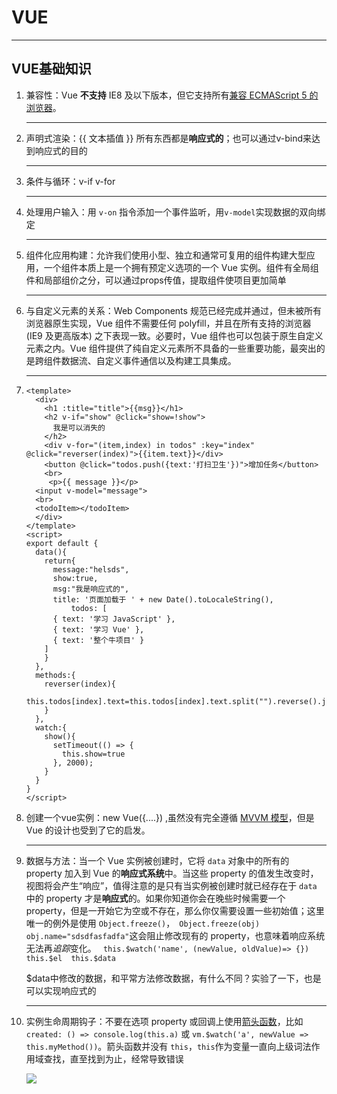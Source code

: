 # VUE

***

 ## VUE基础知识

1. 兼容性：Vue **不支持** IE8 及以下版本，但它支持所有[兼容 ECMAScript 5 的浏览器](https://caniuse.com/#feat=es5)。

   ***

   

2. 声明式渲染：{{ 文本插值 }}  所有东西都是**响应式的**；也可以通过v-bind来达到响应式的目的

   ***

   

3. 条件与循环：v-if  v-for

   ***

   

4. 处理用户输入：用 `v-on` 指令添加一个事件监听，用`v-model`实现数据的双向绑定

   ***

   

5. 组件化应用构建：允许我们使用小型、独立和通常可复用的组件构建大型应用，一个组件本质上是一个拥有预定义选项的一个 Vue 实例。组件有全局组件和局部组价之分，可以通过props传值，提取组件使项目更加简单

   ***

   

6. 与自定义元素的关系：Web Components 规范已经完成并通过，但未被所有浏览器原生实现，Vue 组件不需要任何 polyfill，并且在所有支持的浏览器 (IE9 及更高版本) 之下表现一致。必要时，Vue 组件也可以包装于原生自定义元素之内。Vue 组件提供了纯自定义元素所不具备的一些重要功能，最突出的是跨组件数据流、自定义事件通信以及构建工具集成。

   ***

   

7. ```vue
   <template>
     <div>
       <h1 :title="title">{{msg}}</h1>
       <h2 v-if="show" @click="show=!show">
         我是可以消失的
       </h2> 
       <div v-for="(item,index) in todos" :key="index" @click="reverser(index)">{{item.text}}</div>
       <button @click="todos.push({text:'打扫卫生'})">增加任务</button>
       <br>
        <p>{{ message }}</p>
     <input v-model="message">
     <br>
     <todoItem></todoItem>
     </div>
   </template>
   <script>
   export default {
     data(){
       return{
         message:"helsds",
         show:true,
         msg:"我是响应式的",
         title: '页面加载于 ' + new Date().toLocaleString(),
             todos: [
         { text: '学习 JavaScript' },
         { text: '学习 Vue' },
         { text: '整个牛项目' }
       ]
       }
     },
     methods:{
       reverser(index){
         this.todos[index].text=this.todos[index].text.split("").reverse().join("")
       }
     },
     watch:{
       show(){
         setTimeout(() => {
           this.show=true
         }, 2000);
       }
     }
   }
   </script>
   
   ```

8. 创建一个vue实例：new Vue({....})  ,虽然没有完全遵循 [MVVM 模型](https://zh.wikipedia.org/wiki/MVVM)，但是 Vue 的设计也受到了它的启发。

   ***

   

9. 数据与方法：当一个 Vue 实例被创建时，它将 `data` 对象中的所有的 property 加入到 Vue 的**响应式系统**中。当这些 property 的值发生改变时，视图将会产生“响应”，值得注意的是只有当实例被创建时就已经存在于 `data` 中的 property 才是**响应式**的。如果你知道你会在晚些时候需要一个 property，但是一开始它为空或不存在，那么你仅需要设置一些初始值；这里唯一的例外是使用 `Object.freeze()`，` Object.freeze(obj)   obj.name="sdsdfasfadfa"`这会阻止修改现有的 property，也意味着响应系统无法再*追踪*变化。 ` this.$watch('name', (newValue, oldValue)=> {})  this.$el  this.$data`

   $data中修改的数据，和平常方法修改数据，有什么不同？实验了一下，也是可以实现响应式的

   ***

   

10. 实例生命周期钩子：不要在选项 property 或回调上使用[箭头函数](https://developer.mozilla.org/zh-CN/docs/Web/JavaScript/Reference/Functions/Arrow_functions)，比如 `created: () => console.log(this.a)` 或 `vm.$watch('a', newValue => this.myMethod())`。箭头函数并没有 `this`，`this`作为变量一直向上级词法作用域查找，直至找到为止，经常导致错误

    ![]("../assets/lifecircle.png")


